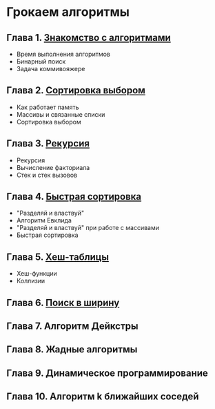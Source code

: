 # Грокаем алгоритмы

## Глава 1. [Знакомство с алгоритмами](./Chapter-1)

* Время выполнения алгоритмов
* Бинарный поиск
* Задача коммивояжере

## Глава 2. [Сортировка выбором](./Chapter-2)

* Как работает память
* Массивы и связанные списки
* Сортировка выбором

## Глава 3. [Рекурсия](./Chapter-3)

* Рекурсия
* Вычисление факториала
* Стек и стек вызовов

## Глава 4. [Быстрая сортировка](./Chapter-4)

* "Разделяй и властвуй"
* Алгоритм Евклида
* "Разделяй и властвуй" при работе с массивами
* Быстрая сортировка

## Глава 5. [Хеш-таблицы](./Chapter-5)

* Хеш-функции
* Коллизии

## Глава 6. [Поиск в ширину](./Chapter-6)

## Глава 7. Алгоритм Дейкстры

## Глава 8. Жадные алгоритмы

## Глава 9. Динамическое программирование

## Глава 10. Алгоритм k ближайших соседей
